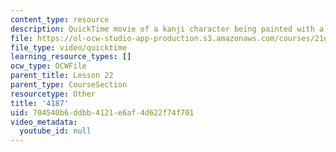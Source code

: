 ```yaml
---
content_type: resource
description: QuickTime movie of a kanji character being painted with a brush.
file: https://ol-ocw-studio-app-production.s3.amazonaws.com/courses/21g-504-japanese-iv-spring-2009/704540b6ddbb4121e6af4d622f74f701_4187.mov
file_type: video/quicktime
learning_resource_types: []
ocw_type: OCWFile
parent_title: Lesson 22
parent_type: CourseSection
resourcetype: Other
title: '4187'
uid: 704540b6-ddbb-4121-e6af-4d622f74f701
video_metadata:
  youtube_id: null
---
```

